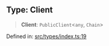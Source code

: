 
## Type: Client

> **Client**: `PublicClient`\<`any`, `Chain`\>

Defined in: [src/types/index.ts:19](https://github.com/centrifuge/sdk/blob/f4a05552552306b18fda80681998b920366263a7/src/types/index.ts#L19)
